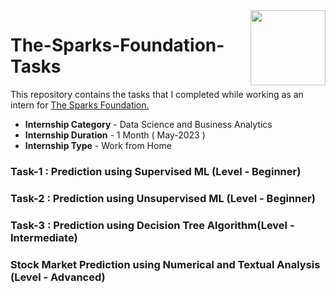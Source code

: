 <img align = right height = 120 width = 120 src = https://www.thesparksfoundationsingapore.org/images/logo_small.png>

# The-Sparks-Foundation-Tasks

This repository contains the tasks that I completed while working as an intern for [The Sparks Foundation.](https://www.thesparksfoundationsingapore.org/)

- **Internship Category** - Data Science and Business Analytics
- **Internship Duration** - 1 Month ( May-2023 )
- **Internship Type** - Work from Home


### Task-1 : Prediction using Supervised ML (Level - Beginner)

### Task-2 : Prediction using Unsupervised ML (Level - Beginner)

### Task-3 : Prediction using Decision Tree Algorithm(Level - Intermediate)

### Stock Market Prediction using Numerical and Textual Analysis (Level - Advanced)
